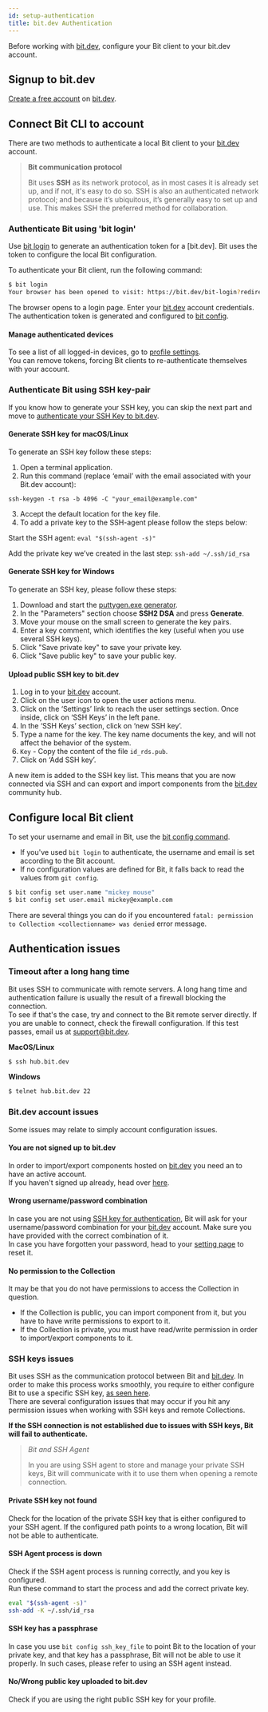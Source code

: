 ```yaml
---
id: setup-authentication
title: bit.dev Authentication
---
```


Before working with [bit.dev](https://bit.dev), configure your Bit client to your bit.dev account.

## Signup to bit.dev

[Create a free account](https://bit.dev/signup) on [bit.dev](https://bit.dev).

## Connect Bit CLI to account

There are two methods to authenticate a local Bit client to your [bit.dev](https://bit.dev) account.

> **Bit communication protocol**
>
> Bit uses **SSH** as its network protocol, as in most cases it is already set up, and if not, it's easy to do so. SSH is also an authenticated network protocol; and because it’s ubiquitous, it’s generally easy to set up and use.
> This makes SSH the preferred method for collaboration.

### Authenticate Bit using 'bit login'

Use [bit login](/docs/apis/cli-all#login) to generate an authentication token for a [bit.dev]. Bit uses the token to configure the local Bit configuration.

To authenticate your Bit client, run the following command:

```bash
$ bit login
Your browser has been opened to visit: https://bit.dev/bit-login?redirect_uri=http://localhost:8085...
```

The browser opens to a login page. Enter your [bit.dev](https://bit.dev) account credentials. The authentication token is generated and configured to [bit config](/docs/apis/cli-all#config).

#### Manage authenticated devices

To see a list of all logged-in devices, go to [profile settings](https://bit.dev/settings).  
You can remove tokens, forcing Bit clients to re-authenticate themselves with your account.

### Authenticate Bit using SSH key-pair

If you know how to generate your SSH key, you can skip the next part and move to [authenticate your SSH Key to bit.dev](#upload-public-ssh-key-to-bitsrcio).

#### Generate SSH key for macOS/Linux

To generate an SSH key follow these steps:

1. Open a terminal application.
2. Run this command (replace ‘email’ with the email associated with your Bit.dev account):

`ssh-keygen -t rsa -b 4096 -C "your_email@example.com"`

3. Accept the default location for the key file.
4. To add a private key to the SSH-agent please follow the steps below:

Start the SSH agent: `eval "$(ssh-agent -s)"`

Add the private key we’ve created in the last step: `ssh-add ~/.ssh/id_rsa`

#### Generate SSH key for Windows

To generate an SSH key, please follow these steps:

1. Download and start the [puttygen.exe generator](https://winscp.net/eng/docs/ui_puttygen).
2. In the "Parameters" section choose **SSH2 DSA** and press **Generate**.
3. Move your mouse on the small screen to generate the key pairs.
4. Enter a key comment, which identifies the key (useful when you use several SSH keys).
5. Click "Save private key" to save your private key.
6. Click "Save public key" to save your public key.

#### Upload public SSH key to bit.dev

1. Log in to your [bit.dev](https://bit.dev/login) account.
2. Click on the user icon to open the user actions menu.
3. Click on the ‘Settings’ link to reach the user settings section. Once inside, click on ‘SSH Keys’ in the left pane.
4. In the ‘SSH Keys’ section, click on ‘new SSH key’.
5. Type a name for the key. The key name documents the key, and will not affect the behavior of the system.
6. `Key` - Copy the content of the file `id_rds.pub`.
7. Click on ‘Add SSH key’.

A new item is added to the SSH key list. This means that you are now connected via SSH and can export and import components from the [bit.dev](https://bit.dev) community hub.

## Configure local Bit client

To set your username and email in Bit, use the [bit config command](/docs/apis/cli-all#config).

* If you've used `bit login` to authenticate, the username and email is set according to the Bit account.
* If no configuration values are defined for Bit, it falls back to read the values from `git config`.

```bash
$ bit config set user.name "mickey mouse"
$ bit config set user.email mickey@example.com
```

There are several things you can do if you encountered `fatal: permission to Collection <collectionname> was denied` error message.

## Authentication issues

### Timeout after a long hang time

Bit uses SSH to communicate with remote servers. A long hang time and authentication failure is usually the result of a firewall blocking the connection.  
To see if that's the case, try and connect to the Bit remote server directly. If you are unable to connect, check the firewall configuration. If this test passes, email us at [support@bit.dev](mailto:support@bit.dev).

**MacOS/Linux**

```sh
$ ssh hub.bit.dev
```

**Windows**

```sh
$ telnet hub.bit.dev 22
```

### Bit.dev account issues

Some issues may relate to simply account configuration issues.

#### You are not signed up to bit.dev

In order to import/export components hosted on [bit.dev](https://bit.dev) you need an to have an active account.  
If you haven't signed up already, head over [here](https://bit.dev/signup).

#### Wrong username/password combination

In case you are not using [SSH key for authentication](/docs/setup-authentication.html), Bit will ask for your username/password combination for your [bit.dev](https://bit.dev) account. Make sure you have provided with the correct combination of it.  
In case you have forgotten your password, head to your [setting page](https://bit.dev/settings/profile) to reset it.

#### No permission to the Collection

It may be that you do not have permissions to access the Collection in question.

- If the Collection is public, you can import component from it, but you have to have write permissions to export to it.
- If the Collection is private, you must have read/write permission in order to import/export components to it.

### SSH keys issues

Bit uses SSH as the communication protocol between Bit and [bit.dev](https://bit.dev). In order to make this process works smoothly, you require to either configure Bit to use a specific SSH key, [as seen here](/docs/setup-authentication.html).  
There are several configuration issues that may occur if you hit any permission issues when working with SSH keys and remote Collections.

**If the SSH connection is not established due to issues with SSH keys, Bit will fail to authenticate.**

> *Bit and SSH Agent*
>
> In you are using SSH agent to store and manage your private SSH keys, Bit will communicate with it to use them when opening a remote connection.

#### Private SSH key not found

Check for the location of the private SSH key that is either configured to your SSH agent. If the configured path points to a wrong location, Bit will not be able to authenticate.

#### SSH Agent process is down

Check if the SSH agent process is running correctly, and you key is configured.  
Run these command to start the process and add the correct private key.

```bash
eval "$(ssh-agent -s)"
ssh-add -K ~/.ssh/id_rsa
```

#### SSH key has a passphrase

In case you use `bit config ssh_key_file` to point Bit to the location of your private key, and that key has a passphrase, Bit will not be able to use it properly. In such cases, please refer to using an SSH agent instead.

#### No/Wrong public key uploaded to bit.dev

Check if you are using the right public SSH key for your profile.